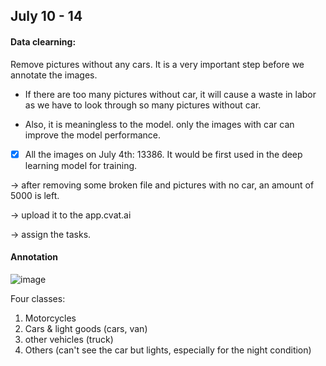 ## July 10 - 14

#### Data clearning: 
Remove pictures without any cars. It is a very important step before we annotate the images. 

- If there are too many pictures without car, it will cause a waste in labor as we have to look through so many pictures without car.
  
- Also, it is meaningless to the model. only the images with car can improve the model performance.

- [x] All the images on July 4th: 13386. It would be first used in the deep learning model for training. 

-> after removing some broken file and pictures with no car, an amount of 5000 is left.

-> upload it to the app.cvat.ai

-> assign the tasks.




#### Annotation

![image](https://github.com/tjboise/ITDintern/assets/95270677/dc0ee6c7-3d46-412a-9675-8207cdd2f2bf)

Four classes: 
1. Motorcycles
2. Cars & light goods (cars, van)
3. other vehicles (truck)
4. Others (can't see the car but lights, especially for the night condition)
